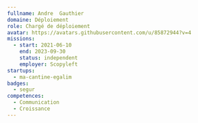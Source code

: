 ```yaml
---
fullname: Andre  Gauthier
domaine: Déploiement
role: Chargé de déploiement
avatar: https://avatars.githubusercontent.com/u/85872944?v=4
missions:
  - start: 2021-06-10
    end: 2023-09-30
    status: independent
    employer: Scopyleft
startups:
  - ma-cantine-egalim
badges:
  - segur
competences:
  - Communication
  - Croissance
---
```


